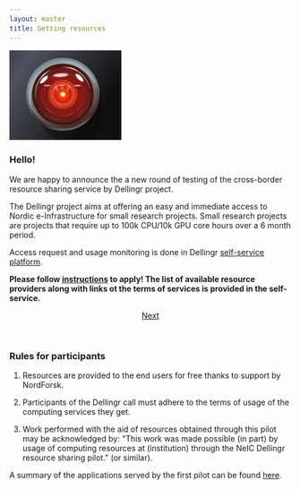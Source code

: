 ```yaml
---
layout: master
title: Getting resources
---
```

<img class="img-responsive center-block" src="/assets/img/4682461024_10ce18b9ea_m.jpg" width="200">

### Hello!

We are happy to announce the a new round of testing of the cross-border resource sharing service by Dellingr project.

The Dellingr project aims at offering an easy and immediate access to Nordic e-Infrastructure for small research
projects. Small research projects are projects that require up to 100k CPU/10k GPU core hours over a 6 month period.

Access request and usage monitoring is done in Dellingr [self-service platform](https://share.neic.no/).

**Please follow [instructions](/guide/#getting-resources-via-dellingr) to apply! The list of available resource
providers along with links ot the terms of services is provided in the self-service.**

<div align="center">
    <a class="btn btn-success" href="/guide/">Next</a>
</div>

&nbsp;

### Rules for participants

1. Resources are provided to the end users for free thanks to support by NordForsk.

2. Participants of the Dellingr call must adhere to the terms of usage of the computing services they get.

3. Work performed with the aid of resources obtained through this pilot may be acknowledged by:
"This work was made possible (in part) by usage of computing resources at (institution) through the
NeIC Dellingr resource sharing pilot." (or similar).


A summary of the applications served by the first pilot can be found
[here](https://wiki.neic.no/wiki/Dellingr/FirstPilotApplications).

